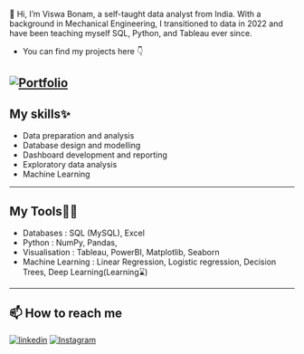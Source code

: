 👋 Hi, I’m Viswa Bonam, a self-taught data analyst from India. With a background in Mechanical Engineering, I transitioned to data in 2022 and have been teaching myself SQL, Python, and Tableau ever since. 
- You can find my projects here 👇

[![Portfolio](https://img.shields.io/badge/GitHub-100000?style=for-the-badge&logo=github&logoColor=white)](https://github.com/ViswaBonam/Viswa-Bonam-Portfolio)
----------

## My skills✨
- Data preparation and analysis
- Database design and modelling
- Dashboard development and reporting
- Exploratory data analysis
- Machine Learning

-----------

## My Tools👨‍💻
- Databases        : SQL (MySQL), Excel
- Python           : NumPy, Pandas,
- Visualisation    : Tableau, PowerBI, Matplotlib, Seaborn
- Machine Learning : Linear Regression, Logistic regression, Decision Trees, Deep Learning(Learning⌛)

--------------

## 📫 How to reach me
[![linkedin](https://img.shields.io/badge/linkedin-0A66C2?style=for-the-badge&logo=linkedin&logoColor=white)](https://www.linkedin.com/in/viswabonam/)
[![Instagram](https://img.shields.io/badge/Instagram-E4405F?style=for-the-badge&logo=instagram&logoColor=white)](https://www.instagram.com/viswa.bonam/)

<!---
ViswaBonam/ViswaBonam is a ✨ special ✨ repository because its `README.md` (this file) appears on your GitHub profile.
You can click the Preview link to take a look at your changes.
--->
